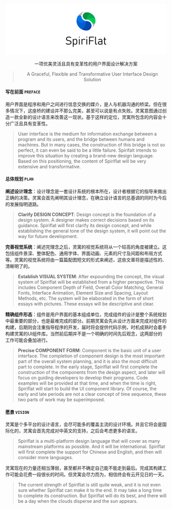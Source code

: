 

<p align="center"><img src="https://raw.githubusercontent.com/Lightalso/Spiriflat/main/image_storage/Logo_Spiriflat_withtxt_longver.png" referrerpolicy="no-referrer"></p>
<p align="center">一项优美灵活且具有变革性的用户界面设计解决方案</p>
<blockquote><p align="center">A Graceful, Flexible and Transformative User Interface Design Solution</p>
</blockquote>
<h4 >写在前面 <code>PREFACE</code></h4>
<p>用户界面是程序和用户之间进行信息交换的媒介，是人与机器沟通的桥梁。但在很多情况下，这座桥的建设并不那么完美，甚至可以说是有点失败。灵寓意图通过创造一款全新的设计语言来改善这一现状。基于这样的定位，灵寓所包含的内容会十分广泛且具有变革性。</p>
<blockquote><p>User interface is the medium for information exchange between a program and its users, and the bridge between humans and machines. But in many cases, the construction of this bridge is not so perfect, it can even be said to be a little failure. Spirifalt intends to improve this situation by creating a brand-new design language. Based on this positioning, the content of Spiriflat will be very extensive and transformative.</p>
</blockquote>
<h4>总体规划 <code>PLAN</code></h4>
<p><strong>阐述设计理念</strong>：设计理念是一套设计系统的根本所在，设计者根据它的指导来做出正确的决策。灵寓会首先阐明其设计理念，在确立设计语言的总基调的同时为今后的发展指明道路。</p>
<blockquote><p><strong>Clarify DESIGN CONCEPT</strong>: Design concept is the foundation of a design system. A designer makes correct decisions based on its guidance. Spiriflat will first clarify its design concept, and while establishing the general tone of the design system, it will point out the way for future development.</p>
</blockquote>
<p><strong>完善视觉系统</strong>：阐述完理念之后，灵寓的视觉系统将从一个较高的角度被建立。这包括组件景深、整体配色、通用字体、界面动画、元素的尺寸及间距和布局方式等。灵寓的视觉系统将由一篇篇配图短文的形式来阐述，这些文章将是描述性的、清晰明了的。</p>
<blockquote><p><strong>Establish VISUAL SYSTEM</strong>: After expounding the concept, the visual system of Spiriflat will be established from a higher perspective. This includes Component Depth of Field, Overall Color Matching, General Fonts, Interface Animation, Element Size and Spacing, Layout Methods, etc. The system will be elaborated in the form of short essays with pictures. These essays will be descriptive and clear.</p>
</blockquote>
<p><strong>精确组件形态</strong>：组件是用户界面的基本组成单位，完成组件的设计是整个系统规划中最重要的部分，也是最难完成的部分。前期灵寓会先从设计方面来完成对组件的构建，后期则会注重指导程序的开发，届时将会提供代码示例，时机成熟时会着手构建灵寓的UI组件库。当然前后期并不是一个明确的时间先后观念，这两部分的工作可能会叠加进行。</p>
<blockquote><p><strong>Precise COMPONENT FORM</strong>: Component is the basic unit of a user interface. The completion of component design is the most important part of the overall system planning, and it is also the most difficult part to complete. In the early stage, Spiriflat will first complete the construction of the components from the design aspect, and later will focus on guiding developers to develop their programs. Code examples will be provided at that time, and when the time is right, Spiriflat will start to build the UI component library. Of course, the early and late periods are not a clear concept of time sequence, these two parts of work may be superimposed.</p>
</blockquote>
<h4>愿景 <code>VISION</code></h4>
<p>灵寓是个多平台的设计语言，会尽可能多的覆盖主流的设计环境。并且它将会是国际化的，灵寓会首先完成对中英文的支持，之后会考虑更多的语言。</p>
<blockquote><p>Spiriflat is a multi-platform design language that will cover as many mainstream platforms as possible. And it will be international. Spiriflat will first complete the support for Chinese and English, and then will consider more languages.</p>
</blockquote>
<p>灵寓现在的力量还相当薄弱，甚至都并不确定自己能不能走到最后。完成其构建工作可能会花费一段很长的时间。但灵寓会尽力而为，相信终会有云开见日的一天。</p>
<blockquote><p>The current strength of Spiriflat is still quite weak, and it is not even sure whether Spiriflat can make it to the end. It may take a long time to complete its construction. But Spiriflat will do its best, and  there will be a day when the clouds disperse and the sun appears.</p>
</blockquote>